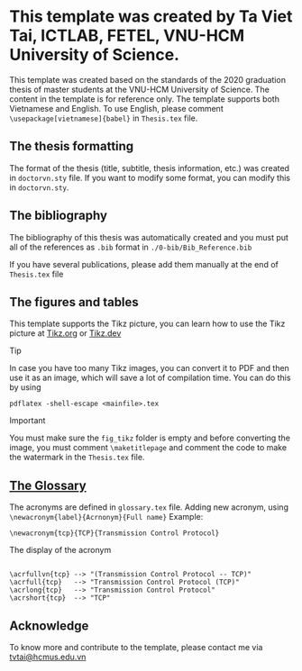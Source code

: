 # This template was created by Ta Viet Tai, ICTLAB, FETEL, VNU-HCM University of Science.

This template was created based on the standards of the 2020 graduation thesis of master students at the VNU-HCM University of Science. 
The content in the template is for reference only. The template supports both Vietnamese and English. To use English, please comment `\usepackage[vietnamese]{babel}` in `Thesis.tex` file.

## The thesis formatting

The format of the thesis (title, subtitle, thesis information, etc.) was created in `doctorvn.sty` file. If you want to modify some format, you can modify this in `doctorvn.sty`.

## The bibliography

The bibliography of this thesis was automatically created and you must put all of the references as `.bib` format in `./0-bib/Bib_Reference.bib`

If you have several publications, please add them manually at the end of `Thesis.tex` file

## The figures and tables

This template supports the Tikz picture, you can learn how to use the Tikz picture at [Tikz.org](https://tikz.org/) or [Tikz.dev](https://tikz.dev/)

> [!TIP]
> In case you have too many Tikz images, you can convert it to PDF and then use it as an image, which will save a lot of compilation time. You can do this by using 
``` 
pdflatex -shell-escape <mainfile>.tex 
```

> [!Important]
> You must make sure the `fig_tikz` folder is empty and before converting the image, you must comment `\maketitlepage` and comment the code to make the watermark in the `Thesis.tex` file.

## [The Glossary](https://www.overleaf.com/learn/latex/Glossaries)

The acronyms are defined in `glossary.tex` file. Adding new acronym, using `\newacronym{label}{Acrnonym}{Full name}`
Example: 
```
\newacronym{tcp}{TCP}{Transmission Control Protocol}
```
The display of the acronym
```

\acrfullvn{tcp} --> "(Transmission Control Protocol -- TCP)"
\acrfull{tcp}   --> "Transmission Control Protocol (TCP)"
\acrlong{tcp}   --> "Transmission Control Protocol"
\acrshort{tcp}  --> "TCP"
```

## Acknowledge
To know more and contribute to the template, please contact me via [tvtai@hcmus.edu.vn](mailto:taviettai9@gmail.com)

